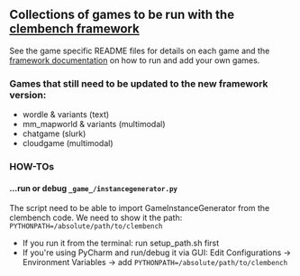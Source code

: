 ## Collections of games to be run with the [clembench framework](https://github.com/clp-research/clembench)

See the game specific README files for details on each game and the [framework documentation](https://github.com/clp-research/clembench/tree/main/docs) on how to run and add your own games.

### Games that still need to be updated to the new framework version:
* wordle & variants (text)
* mm_mapworld & variants (multimodal)
* chatgame (slurk)
* cloudgame (multimodal)

### HOW-TOs

#### ...run or debug `_game_/instancegenerator.py`
The script need to be able to import GameInstanceGenerator from the clembench code. 
We need to show it the path: `PYTHONPATH=/absolute/path/to/clembench`

* If you run it from the terminal: run setup_path.sh first
* If you're using PyCharm and run/debug it via GUI: Edit Configurations -> Environment Variables -> add `PYTHONPATH=/absolute/path/to/clembench`